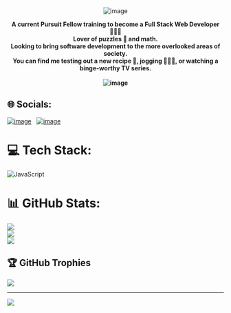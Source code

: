 
 <br><p align="center">![image](https://user-images.githubusercontent.com/107226235/176044545-500f641a-a0d7-4543-b101-6b3919b63262.png)</p>
**<p align="center"> A current Pursuit Fellow training to become a Full Stack Web Developer 👩🏽‍💻 <br>Lover of puzzles 🧩 and math.<br>Looking to bring software development to the more overlooked areas of society.<br>You can find me testing out a new recipe 🥘, jogging 🏃🏽‍♀️, or watching a binge-worthy TV series.  <br><br> ![image](https://user-images.githubusercontent.com/107226235/176040689-094663cc-a9bd-4275-a8ce-82f6ac0856cc.png)</p>**

## 🌐 Socials:
[![image](https://user-images.githubusercontent.com/107226235/176050156-32a50da1-26e7-4d11-9eb7-3e8d89d4dd48.png)](https://www.linkedin.com/in/destiny-joyner-934846243) &nbsp;&nbsp;[![image](https://user-images.githubusercontent.com/107226235/176053717-8202345d-ef6a-4f5b-ae96-53c14f1db628.png)](https://www.codewars.com/users/JoyNERDestiny)
 

# 💻 Tech Stack:
![JavaScript](https://img.shields.io/badge/javascript-%23323330.svg?style=for-the-badge&logo=javascript&logoColor=%23F7DF1E)
# 📊 GitHub Stats:
![](https://github-readme-stats.vercel.app/api?username=DestinyJoyner&theme=slateorange&hide_border=false&include_all_commits=false&count_private=false)<br/>
![](https://github-readme-streak-stats.herokuapp.com/?user=DestinyJoyner&theme=slateorange&hide_border=false)<br/>
![](https://github-readme-stats.vercel.app/api/top-langs/?username=DestinyJoyner&theme=slateorange&hide_border=false&include_all_commits=false&count_private=false&layout=compact)

## 🏆 GitHub Trophies
![](https://github-profile-trophy.vercel.app/?username=DestinyJoyner&theme=onedark&no-frame=false&no-bg=true&margin-w=4)

---
[![](https://visitcount.itsvg.in/api?id=DestinyJoyner&icon=8&color=7)](https://visitcount.itsvg.in)
